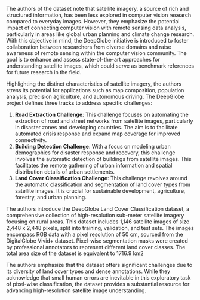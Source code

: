 The authors of the dataset note that satellite imagery, a source of rich and structured information, has been less explored in computer vision research compared to everyday images. However, they emphasize the potential impact of connecting computer vision with remote sensing data analysis, particularly in areas like global urban planning and climate change research. With this objective in mind, the DeepGlobe initiative is introduced to foster collaboration between researchers from diverse domains and raise awareness of remote sensing within the computer vision community. The goal is to enhance and assess state-of-the-art approaches for understanding satellite images, which could serve as benchmark references for future research in the field.

Highlighting the distinct characteristics of satellite imagery, the authors stress its potential for applications such as map composition, population analysis, precision agriculture, and autonomous driving. The DeepGlobe project defines three tracks to address specific challenges:

1. **Road Extraction Challenge**: This challenge focuses on automating the extraction of road and street networks from satellite images, particularly in disaster zones and developing countries. The aim is to facilitate automated crisis response and expand map coverage for improved connectivity.
2. **Building Detection Challenge**: With a focus on modeling urban demographics for disaster response and recovery, this challenge involves the automatic detection of buildings from satellite images. This facilitates the remote gathering of urban information and spatial distribution details of urban settlements.
3. **Land Cover Classification Challenge**: This challenge revolves around the automatic classification and segmentation of land cover types from satellite images. It is crucial for sustainable development, agriculture, forestry, and urban planning.

The authors introduce the DeepGlobe Land Cover Classification dataset, a comprehensive collection of high-resolution sub-meter satellite imagery focusing on rural areas. This dataset includes 1,146 satellite images of size 2,448 x 2,448 pixels, split into training, validation, and test sets. The images encompass RGB data with a pixel resolution of 50 cm, sourced from the DigitalGlobe Vivid+ dataset. Pixel-wise segmentation masks were created by professional annotators to represent different land cover classes. The total area size of the dataset is equivalent to 1716.9 km2

The authors emphasize that the dataset offers significant challenges due to its diversity of land cover types and dense annotations. While they acknowledge that small human errors are inevitable in this exploratory task of pixel-wise classification, the dataset provides a substantial resource for advancing high-resolution satellite image understanding.
